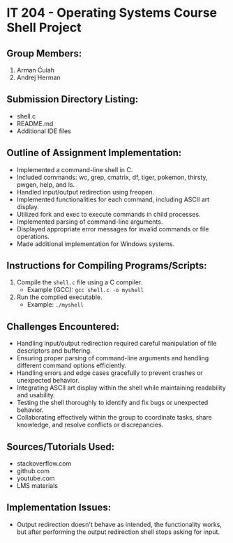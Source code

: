 # IT 204 - Operating Systems Course Shell Project

## Group Members:
1. Arman Ćulah
2. Andrej Herman

## Submission Directory Listing:
- shell.c
- README.md
- Additional IDE files

## Outline of Assignment Implementation:
- Implemented a command-line shell in C.
- Included commands: wc, grep, cmatrix, df, tiger, pokemon, thirsty, pwgen, help, and ls.
- Handled input/output redirection using freopen.
- Implemented functionalities for each command, including ASCII art display.
- Utilized fork and exec to execute commands in child processes.
- Implemented parsing of command-line arguments.
- Displayed appropriate error messages for invalid commands or file operations.
- Made additional implementation for Windows systems.

## Instructions for Compiling Programs/Scripts:
1. Compile the `shell.c` file using a C compiler.
   - Example (GCC): `gcc shell.c -o myshell`
2. Run the compiled executable.
   - Example: `./myshell`

## Challenges Encountered:
- Handling input/output redirection required careful manipulation of file descriptors and buffering.
- Ensuring proper parsing of command-line arguments and handling different command options efficiently.
- Handling errors and edge cases gracefully to prevent crashes or unexpected behavior.
- Integrating ASCII art display within the shell while maintaining readability and usability.
- Testing the shell thoroughly to identify and fix bugs or unexpected behavior.
- Collaborating effectively within the group to coordinate tasks, share knowledge, and resolve conflicts or discrepancies.

## Sources/Tutorials Used:
- stackoverflow.com
- github.com
- youtube.com
- LMS materials

## Implementation Issues:
- Output redirection doesn't behave as intended, the functionality works, but after performing the output redirection shell stops asking for input.
